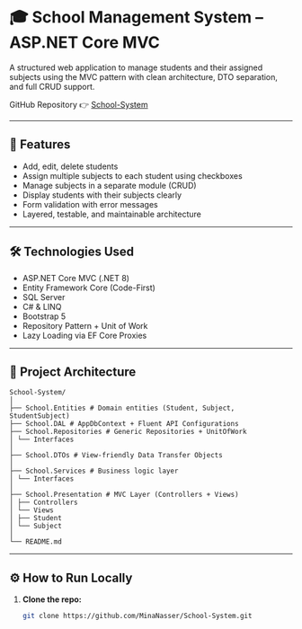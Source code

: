 # 🎓 School Management System – ASP.NET Core MVC

A structured web application to manage students and their assigned subjects using the MVC pattern with clean architecture, DTO separation, and full CRUD support.

GitHub Repository 👉 [School-System](https://github.com/MinaNasser/School-System)

---

## 🚀 Features

- Add, edit, delete students
- Assign multiple subjects to each student using checkboxes
- Manage subjects in a separate module (CRUD)
- Display students with their subjects clearly
- Form validation with error messages
- Layered, testable, and maintainable architecture

---

## 🛠️ Technologies Used

- ASP.NET Core MVC (.NET 8)
- Entity Framework Core (Code-First)
- SQL Server
- C# & LINQ
- Bootstrap 5
- Repository Pattern + Unit of Work
- Lazy Loading via EF Core Proxies

---

## 🧱 Project Architecture
```text
School-System/
│
├── School.Entities # Domain entities (Student, Subject, StudentSubject)
├── School.DAL # AppDbContext + Fluent API Configurations
├── School.Repositories # Generic Repositories + UnitOfWork
│ └── Interfaces
│
├── School.DTOs # View-friendly Data Transfer Objects
│
├── School.Services # Business logic layer
│ └── Interfaces
│
├── School.Presentation # MVC Layer (Controllers + Views)
│ ├── Controllers
│ └── Views
│ ├── Student
│ └── Subject
│
└── README.md
```



---

## ⚙️ How to Run Locally

1. **Clone the repo:**

   ```bash
   git clone https://github.com/MinaNasser/School-System.git


